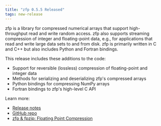 ```yaml
---
title: "zfp 0.5.5 Released"
tags: new-release
---
```


zfp is a library for compressed numerical arrays that support high-throughput read and write random access. zfp also supports streaming compression of integer and floating-point data, e.g., for applications that read and write large data sets to and from disk. zfp is primarily written in C and C++ but also includes Python and Fortran bindings.

This release includes these additions to the code:
- Support for reversible (lossless) compression of floating-point and integer data
- Methods for serializing and deserializing zfp's compressed arrays
- Python bindings for compressing NumPy arrays
- Fortran bindings to zfp's high-level C API

Learn more:
- [Release notes](https://github.com/LLNL/zfp/releases/tag/0.5.5)
- [GitHub repo](https://github.com/LLNL/zfp)
- [zfp & fpzip: Floating Point Compression](https://computing.llnl.gov/projects/floating-point-compression)
